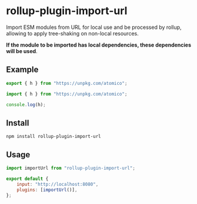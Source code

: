 # rollup-plugin-import-url

Import ESM modules from URL for local use and be processed by rollup, allowing to apply tree-shaking on non-local resources.

**If the module to be imported has local dependencies, these dependencies will be used**.

## Example

```js
export { h } from "https://unpkg.com/atomico";
```

```js
import { h } from "https://unpkg.com/atomico";

console.log(h);
```

## Install

```
npm install rollup-plugin-import-url
```

## Usage

```js
import importUrl from "rollup-plugin-import-url";

export default {
    input: "http://localhost:8080",
    plugins: [importUrl()],
};
```
